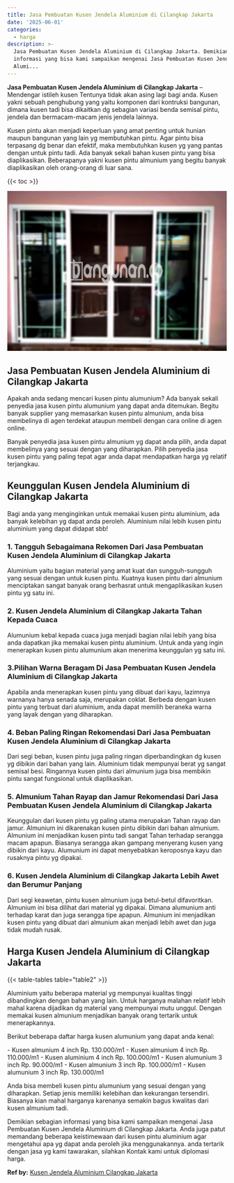 ```yaml
---
title: Jasa Pembuatan Kusen Jendela Aluminium di Cilangkap Jakarta
date: '2025-06-01'
categories:
  - harga
description: >-
  Jasa Pembuatan Kusen Jendela Aluminium di Cilangkap Jakarta. Demikian sebagian
  informasi yang bisa kami sampaikan mengenai Jasa Pembuatan Kusen Jendela
  Alumi...
---
```


**Jasa Pembuatan Kusen Jendela Aluminium di Cilangkap Jakarta** – Mendengar istileh kusen Tentunya tidak akan asing lagi bagi anda. Kusen yakni sebuah penghubung yang yaitu komponen dari kontruksi bangunan, dimana kusen tadi bisa dikaitkan dg sebagian variasi benda semisal pintu, jendela dan bermacam-macam jenis jendela lainnya.

Kusen pintu akan menjadi keperluan yang amat penting untuk hunian maupun bangunan yang lain yg membutuhkan pintu. Agar pintu bisa terpasang dg benar dan efektif, maka membutuhkan kusen yg yang pantas dengan untuk pintu tadi. Ada banyak sekali bahan kusen pintu yang bisa diaplikasikan. Beberapanya yakni kusen pintu almunium yang begitu banyak diaplikasikan oleh orang-orang di luar sana.

{{< toc >}}

![Jasa Pembuatan Kusen Jendela Aluminium di Cilangkap Jakarta](/images/harga-kusen-jendela-alumunium-04.png)

## Jasa Pembuatan Kusen Jendela Aluminium di Cilangkap Jakarta

Apakah anda sedang mencari kusen pintu alumunium? Ada banyak sekali penyedia jasa kusen pintu alumunium yang dapat anda ditemukan. Begitu banyak supplier yang memasarkan kusen pintu almunium, anda bisa membelinya di agen terdekat ataupun membeli dengan cara online di agen online.

Banyak penyedia jasa kusen pintu almunium yg dapat anda pilih, anda dapat membelinya yang sesuai dengan yang diharapkan. Pilih penyedia jasa kusen pintu yang paling tepat agar anda dapat mendapatkan harga yg relatif terjangkau.

## Keunggulan Kusen Jendela Aluminium di Cilangkap Jakarta

Bagi anda yang menginginkan untuk memakai kusen pintu aluminium, ada banyak kelebihan yg dapat anda peroleh. Aluminium nilai lebih kusen pintu aluminium yang dapat didapat sbb!

### 1\. Tangguh Sebagaimana Rekomen Dari Jasa Pembuatan Kusen Jendela Aluminium di Cilangkap Jakarta

Aluminium yaitu bagian material yang amat kuat dan sungguh-sungguh yang sesuai dengan untuk kusen pintu. Kuatnya kusen pintu dari almunium menciptakan sangat banyak orang berhasrat untuk mengaplikasikan kusen pintu yg satu ini.

### 2\. Kusen Jendela Aluminium di Cilangkap Jakarta Tahan Kepada Cuaca

Alumunium kebal kepada cuaca juga menjadi bagian nilai lebih yang bisa anda dapatkan jika memakai kusen pintu aluminium. Untuk anda yang ingin menerapkan kusen pintu alumunium akan menerima keunggulan yg satu ini.

### 3.Pilihan Warna Beragam Di Jasa Pembuatan Kusen Jendela Aluminium di Cilangkap Jakarta

Apabila anda menerapkan kusen pintu yang dibuat dari kayu, lazimnya warnanya hanya senada saja, merupakan coklat. Berbeda dengan kusen pintu yang terbuat dari aluminium, anda dapat memilih beraneka warna yang layak dengan yang diharapkan.

### 4\. Beban Paling Ringan Rekomendasi Dari Jasa Pembuatan Kusen Jendela Aluminium di Cilangkap Jakarta

Dari segi beban, kusen pintu juga paling ringan diperbandingkan dg kusen yg dibikin dari bahan yang lain. Aluminium tidak mempunyai berat yg sangat semisal besi. Ringannya kusen pintu dari almunium juga bisa membikin pintu sangat fungsional untuk diaplikasikan.

### 5\. Almunium Tahan Rayap dan Jamur Rekomendasi Dari Jasa Pembuatan Kusen Jendela Aluminium di Cilangkap Jakarta

Keunggulan dari kusen pintu yg paling utama merupakan Tahan rayap dan jamur. Almunium ini dikarenakan kusen pintu dibikin dari bahan almunium. Almunium ini menjadikan kusen pintu tadi sangat Tahan terhadap serangga macam apapun. Biasanya serangga akan gampang menyerang kusen yang dibikin dari kayu. Alumunium ini dapat menyebabkan keroposnya kayu dan rusaknya pintu yg dipakai.

### 6\. Kusen Jendela Aluminium di Cilangkap Jakarta Lebih Awet dan Berumur Panjang

Dari segi keawetan, pintu kusen almunium juga betul-betul difavoritkan. Almunium ini bisa dilihat dari material yg dipakai. Dimana alumunium anti terhadap karat dan juga serangga tipe apapun. Almunium ini menjadikan kusen pintu yang dibuat dari almunium akan menjadi lebih awet dan juga tidak mudah rusak.

## Harga Kusen Jendela Aluminium di Cilangkap Jakarta

{{< table-tables table="table2" >}}

Aluminium yaitu beberapa material yg mempunyai kualitas tinggi dibandingkan dengan bahan yang lain. Untuk harganya malahan relatif lebih mahal karena dijadikan dg material yang mempunyai mutu unggul. Dengan memakai kusen almunium menjadikan banyak orang tertarik untuk menerapkannya.

Berikut beberapa daftar harga kusen alumunium yang dapat anda kenal:

\- Kusen almunium 4 inch Rp. 130.000/m1 - Kusen almunium 4 inch Rp. 110.000/m1 - Kusen aluminium 4 inch Rp. 100.000/m1 - Kusen alumunium 3 inch Rp. 90.000/m1 - Kusen almunium 3 inch Rp. 100.000/m1 - Kusen alumunium 3 inch Rp. 130.000/m1

Anda bisa membeli kusen pintu alumunium yang sesuai dengan yang diharapkan. Setiap jenis memiliki kelebihan dan kekurangan tersendiri. Biasanya kian mahal harganya karenanya semakin bagus kwalitas dari kusen almunium tadi.

Demikian sebagian informasi yang bisa kami sampaikan mengenai Jasa Pembuatan Kusen Jendela Aluminium di Cilangkap Jakarta. Anda juga patut memandang beberapa keistimewaan dari kusen pintu aluminium agar mengetahui apa yg dapat anda peroleh jika menggunakannya. anda tertarik dengan jasa yg kami tawarakan, silahkan Kontak kami untuk diplomasi harga.

**Ref by:** [Kusen Jendela Aluminium Cilangkap Jakarta](https://id.wikipedia.org/wiki/Kusen)
